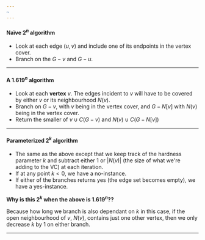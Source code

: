 ```yaml
---
~
---
```


#### Naïve $2^n$ algorithm

- Look at each edge $(u,v)$ and include one of its endpoints in the vertex cover. 
- Branch on the $G-v$ and $G-u$.
---
#### A $1.619^n$ algorithm

- Look at each **vertex** $v$. The edges incident to $v$ will have to be covered by either $v$ or its neighbourhood $N(v)$. 
- Branch on $G-v$, with $v$ being in the vertex cover, and $G-N[v]$ with $N(v)$ being in the vertex cover. 
- Return the smaller of $v \cup C(G-v)$ and $N(v) \cup C(G-N[v])$
---
#### Parameterized $2^k$ algorithm

- The same as the above except that we keep track of the hardness parameter $k$ and subtract either $1$ or $|N(v)|$ (the size of what we're adding to the VC) at each iteration.
- If at any point $k < 0$, we have a no-instance.
- If either of the branches returns yes (the edge set becomes empty), we have a yes-instance. 

**Why is this $2^k$ when the above is $1.619^n$??**

Because how long we branch is also dependant on $k$ in this case, if the open neighbourhood of $v$, $N(v)$, contains just one other vertex, then we only decrease $k$ by $1$ on either branch.

---
#### 